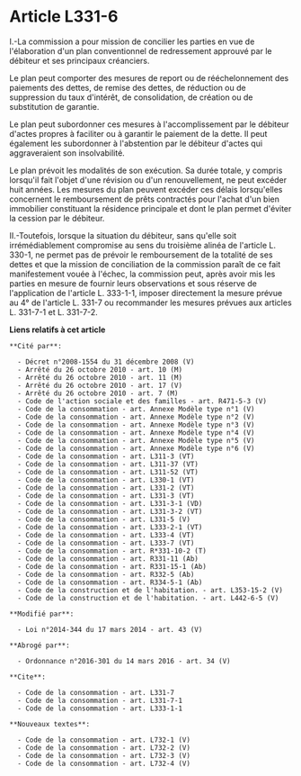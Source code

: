 # Article L331-6

I.-La commission a pour mission de concilier les parties en vue de l'élaboration d'un plan conventionnel de redressement
approuvé par le débiteur et ses principaux créanciers. 

Le plan peut comporter des mesures de report ou de rééchelonnement des paiements des dettes, de remise des dettes, de
réduction ou de suppression du taux d'intérêt, de consolidation, de création ou de substitution de garantie. 

Le plan peut subordonner ces mesures à l'accomplissement par le débiteur d'actes propres à faciliter ou à garantir le
paiement de la dette. Il peut également les subordonner à l'abstention par le débiteur d'actes qui aggraveraient son
insolvabilité. 

Le plan prévoit les modalités de son exécution. Sa durée totale, y compris lorsqu'il fait l'objet d'une révision ou d'un
renouvellement, ne peut excéder huit années. Les mesures du plan peuvent excéder ces délais lorsqu'elles concernent le
remboursement de prêts contractés pour l'achat d'un bien immobilier constituant la résidence principale et dont le plan
permet d'éviter la cession par le débiteur. 

II.-Toutefois, lorsque la situation du débiteur, sans qu'elle soit irrémédiablement compromise au sens du troisième alinéa de
l'article L. 330-1, ne permet pas de prévoir le remboursement de la totalité de ses dettes et que la mission de conciliation
de la commission paraît de ce fait manifestement vouée à l'échec, la commission peut, après avoir mis les parties en mesure
de fournir leurs observations et sous réserve de l'application de l'article L. 333-1-1, imposer directement la mesure prévue
au 4° de l'article L. 331-7 ou recommander les mesures prévues aux articles L. 331-7-1 et L. 331-7-2.

**Liens relatifs à cet article**

	**Cité par**:

	  - Décret n°2008-1554 du 31 décembre 2008 (V)
	  - Arrêté du 26 octobre 2010 - art. 10 (M)
	  - Arrêté du 26 octobre 2010 - art. 11 (M)
	  - Arrêté du 26 octobre 2010 - art. 17 (V)
	  - Arrêté du 26 octobre 2010 - art. 7 (M)
	  - Code de l'action sociale et des familles - art. R471-5-3 (V)
	  - Code de la consommation - art. Annexe Modèle type n°1 (V)
	  - Code de la consommation - art. Annexe Modèle type n°2 (V)
	  - Code de la consommation - art. Annexe Modèle type n°3 (V)
	  - Code de la consommation - art. Annexe Modèle type n°4 (V)
	  - Code de la consommation - art. Annexe Modèle type n°5 (V)
	  - Code de la consommation - art. Annexe Modèle type n°6 (V)
	  - Code de la consommation - art. L311-3 (VT)
	  - Code de la consommation - art. L311-37 (VT)
	  - Code de la consommation - art. L311-52 (VT)
	  - Code de la consommation - art. L330-1 (VT)
	  - Code de la consommation - art. L331-2 (VT)
	  - Code de la consommation - art. L331-3 (VT)
	  - Code de la consommation - art. L331-3-1 (VD)
	  - Code de la consommation - art. L331-3-2 (VT)
	  - Code de la consommation - art. L331-5 (V)
	  - Code de la consommation - art. L333-2-1 (VT)
	  - Code de la consommation - art. L333-4 (VT)
	  - Code de la consommation - art. L333-7 (VT)
	  - Code de la consommation - art. R*331-10-2 (T)
	  - Code de la consommation - art. R331-11 (Ab)
	  - Code de la consommation - art. R331-15-1 (Ab)
	  - Code de la consommation - art. R332-5 (Ab)
	  - Code de la consommation - art. R334-5-1 (Ab)
	  - Code de la construction et de l'habitation. - art. L353-15-2 (V)
	  - Code de la construction et de l'habitation. - art. L442-6-5 (V)

	**Modifié par**:

	  - Loi n°2014-344 du 17 mars 2014 - art. 43 (V)

	**Abrogé par**:

	  - Ordonnance n°2016-301 du 14 mars 2016 - art. 34 (V)

	**Cite**:

	  - Code de la consommation - art. L331-7
	  - Code de la consommation - art. L331-7-1
	  - Code de la consommation - art. L333-1-1

	**Nouveaux textes**:

	  - Code de la consommation - art. L732-1 (V)
	  - Code de la consommation - art. L732-2 (V)
	  - Code de la consommation - art. L732-3 (V)
	  - Code de la consommation - art. L732-4 (V)
